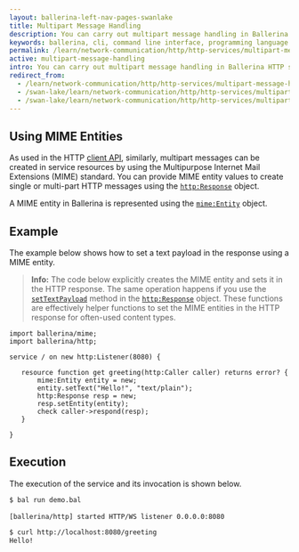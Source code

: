 ```yaml
---
layout: ballerina-left-nav-pages-swanlake
title: Multipart Message Handling
description: You can carry out multipart message handling in Ballerina HTTP services. 
keywords: ballerina, cli, command line interface, programming language
permalink: /learn/network-communication/http/http-services/multipart-message-handling/
active: multipart-message-handling
intro: You can carry out multipart message handling in Ballerina HTTP services.
redirect_from:
  - /learn/network-communication/http/http-services/multipart-message-handling
  - /swan-lake/learn/network-communication/http/http-services/multipart-message-handling/
  - /swan-lake/learn/network-communication/http/http-services/multipart-message-handling
---
```


## Using MIME Entities

As used in the HTTP [client API](/learn/api-docs/ballerina/#/ballerina/http/1.0.6/http/clients/Client), similarly, multipart messages can be created in service resources by using the Multipurpose Internet Mail Extensions (MIME) standard. You can provide MIME entity values to create single or multi-part HTTP messages using the [`http:Response`](/learn/api-docs/ballerina/#/ballerina/http/1.0.6/http/classes/Response) object. 

A MIME entity in Ballerina is represented using the [`mime:Entity`](/learn/api-docs/ballerina/#/ballerina/mime/1.0.6/mime/classes/Entity) object. 

## Example

The example below shows how to set a text payload in the response using a MIME entity.

>**Info:** The code below explicitly creates the MIME entity and sets it in the HTTP response. The same operation happens if you use the [`setTextPayload`](/learn/api-docs/ballerina/#/ballerina/http/1.0.6/http/classes/Response#setTextPayload) method in the [`http:Response`](/learn/api-docs/ballerina/#/ballerina/http/1.0.6/http/classes/Response) object. These functions are effectively helper functions to set the MIME entities in the HTTP response for often-used content types. 

```ballerina
import ballerina/mime;
import ballerina/http;
 
service / on new http:Listener(8080) {
 
   resource function get greeting(http:Caller caller) returns error? {
       mime:Entity entity = new;
       entity.setText("Hello!", "text/plain");
       http:Response resp = new;
       resp.setEntity(entity);
       check caller->respond(resp);
   }
 
}
```

## Execution

The execution of the service and its invocation is shown below.

```bash
$ bal run demo.bal
 
[ballerina/http] started HTTP/WS listener 0.0.0.0:8080

$ curl http://localhost:8080/greeting
Hello!
```

<style> #tree-expand-all, #tree-collapse-all, .cTocElements {display:none;} .cGitButtonContainer {padding-left: 40px;} </style>


